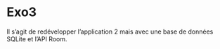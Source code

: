 # Exo3

Il s’agit de redévelopper l’application 2 mais avec une base de données SQLite et l’API Room.

